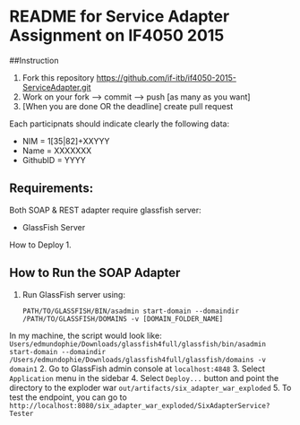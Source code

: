 # README for Service Adapter Assignment on IF4050 2015

##Instruction
1. Fork this repository https://github.com/if-itb/if4050-2015-ServiceAdapter.git
2. Work on your fork --> commit --> push [as many as you want]
3. [When you are done OR the deadline] create pull request  

Each participnats should indicate clearly the following data:
 * NIM      = 1[35|82]+XXYYY
 * Name     = XXXXXXX
 * GithubID = YYYY

## Requirements:
Both SOAP & REST adapter require glassfish server:
 - GlassFish Server


How to Deploy
1. 
 
## How to Run the SOAP Adapter
1. Run GlassFish server using:  

     ```
     PATH/TO/GLASSFISH/BIN/asadmin start-domain --domaindir /PATH/TO/GLASSFISH/DOMAINS -v [DOMAIN_FOLDER_NAME]
     ```
In my machine, the script would look like:
    ```
     Users/edmundophie/Downloads/glassfish4full/glassfish/bin/asadmin start-domain --domaindir /Users/edmundophie/Downloads/glassfish4full/glassfish/domains -v domain1
     ```
2. Go to GlassFish admin console at `localhost:4848`
3. Select `Application` menu in the sidebar
4. Select `Deploy...` button and point the directory to the exploder war `out/artifacts/six_adapter_war_exploded`
5. To test the endpoint, you can go to `http://localhost:8080/six_adapter_war_exploded/SixAdapterService?Tester`
 
